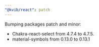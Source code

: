 ```yaml
---
"@kvib/react": patch
---
```


Bumping packages patch and minor:

- Chakra-react-select from 4.7.4 to 4.7.5.
- material-symbols from 0.13.0 to 0.13.1
